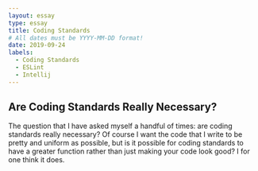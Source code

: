 ```yaml
---
layout: essay
type: essay
title: Coding Standards
# All dates must be YYYY-MM-DD format!
date: 2019-09-24
labels:
  - Coding Standards
  - ESLint
  - Intellij
---
```


## Are Coding Standards Really Necessary?

The question that I have asked myself a handful of times: are coding standards really necessary? Of course I want the code that I write to be pretty and uniform as possible, but is it possible for coding standards to have a greater function rather than just making your code look good? I for one think it does. 
